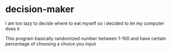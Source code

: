 # decision-maker
I am too lazy to decide where to eat myself so i decided to let my computer does it

This program basically randomized number between 1-100 and have certain percentage of choosing a choice you input
